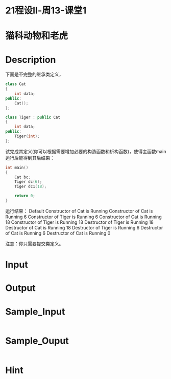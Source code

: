 # 21程设Ⅱ-周13-课堂1

# 猫科动物和老虎

# Description

下面是不完整的继承类定义，

```c++
class Cat
{
    int data;
public:
    Cat();
};

class Tiger : public Cat
{
    int data;
public:
    Tiger(int);
};
```

试完成其定义(你可以根据需要增加必要的构造函数和析构函数)，使得主函数main运行后能得到其后结果：

```c++
int main()
{
    Cat bc;
    Tiger dc(6);
    Tiger dc1(18);

    return 0;
}
```

运行结果：
Default Constructor of Cat is Running
Constructor of Cat is Running 6
Constructor of Tiger is Running 6
Constructor of Cat is Running 18
Constructor of Tiger is Running 18
Destructor of Tiger is Running 18
Destructor of Cat is Running 18
Destructor of Tiger is Running 6
Destructor of Cat is Running 6
Destructor of Cat is Running 0

注意：你只需要提交类定义。

# Input



# Output



# Sample_Input

```

```

# Sample_Ouput

```

```

# Hint


